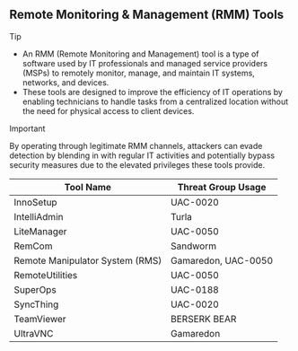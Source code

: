 ## Remote Monitoring & Management (RMM) Tools

> [!TIP]
> - An RMM (Remote Monitoring and Management) tool is a type of software used by IT professionals and managed service providers (MSPs) to remotely monitor, manage, and maintain IT systems, networks, and devices.
> - These tools are designed to improve the efficiency of IT operations by enabling technicians to handle tasks from a centralized location without the need for physical access to client devices. 

> [!IMPORTANT]
> By operating through legitimate RMM channels, attackers can evade detection by blending in with regular IT activities and potentially bypass security measures due to the elevated privileges these tools provide.

| Tool Name | Threat Group Usage |
|---|---|
| InnoSetup | UAC-0020 |
| IntelliAdmin | Turla |
| LiteManager | UAC-0050 |
| RemCom | Sandworm |
| Remote Manipulator System (RMS) | Gamaredon, UAC-0050 |
| RemoteUtilities | UAC-0050 |
| SuperOps | UAC-0188 |
| SyncThing | UAC-0020 |
| TeamViewer | BERSERK BEAR |
| UltraVNC | Gamaredon |
